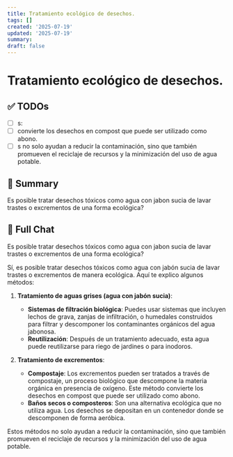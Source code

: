 ```yaml
---
title: Tratamiento ecológico de desechos.
tags: []
created: '2025-07-19'
updated: '2025-07-19'
summary:
draft: false
---
```


# Tratamiento ecológico de desechos.

## ✅ TODOs
- [ ] s:
- [ ] convierte los desechos en compost que puede ser utilizado como abono.
- [ ] s no solo ayudan a reducir la contaminación, sino que también promueven el reciclaje de recursos y la minimización del uso de agua potable.

## 📌 Summary
Es posible tratar desechos tóxicos como agua con jabon sucia de lavar trastes o excrementos de una forma ecológica?

## 🧠 Full Chat


Es posible tratar desechos tóxicos como agua con jabon sucia de lavar trastes o excrementos de una forma ecológica? 



Sí, es posible tratar desechos tóxicos como agua con jabón sucia de lavar trastes o excrementos de manera ecológica. Aquí te explico algunos métodos:

1. **Tratamiento de aguas grises (agua con jabón sucia)**:
   - **Sistemas de filtración biológica**: Puedes usar sistemas que incluyen lechos de grava, zanjas de infiltración, o humedales construidos para filtrar y descomponer los contaminantes orgánicos del agua jabonosa.
   - **Reutilización**: Después de un tratamiento adecuado, esta agua puede reutilizarse para riego de jardines o para inodoros.

2. **Tratamiento de excrementos**:
   - **Compostaje**: Los excrementos pueden ser tratados a través de compostaje, un proceso biológico que descompone la materia orgánica en presencia de oxígeno. Este método convierte los desechos en compost que puede ser utilizado como abono.
   - **Baños secos o composteros**: Son una alternativa ecológica que no utiliza agua. Los desechos se depositan en un contenedor donde se descomponen de forma aeróbica.

Estos métodos no solo ayudan a reducir la contaminación, sino que también promueven el reciclaje de recursos y la minimización del uso de agua potable.